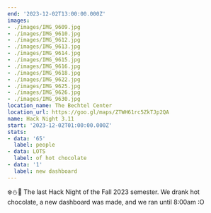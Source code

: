 ```yaml
---
end: '2023-12-02T13:00:00.000Z'
images:
- ./images/IMG_9609.jpg
- ./images/IMG_9610.jpg
- ./images/IMG_9612.jpg
- ./images/IMG_9613.jpg
- ./images/IMG_9614.jpg
- ./images/IMG_9615.jpg
- ./images/IMG_9616.jpg
- ./images/IMG_9618.jpg
- ./images/IMG_9622.jpg
- ./images/IMG_9625.jpg
- ./images/IMG_9626.jpg
- ./images/IMG_9630.jpg
location_name: The Bechtel Center
location_url: https://goo.gl/maps/ZTWH61rc5ZkTJp2QA
name: Hack Night 3.11
start: '2023-12-02T01:00:00.000Z'
stats:
- data: '65'
  label: people
- data: LOTS
  label: of hot chocolate
- data: '1'
  label: new dashboard
---
```


❄️⛄🎄 The last Hack Night of the Fall 2023 semester. We drank hot chocolate, a new dashboard was made, and we ran until 8:00am :O